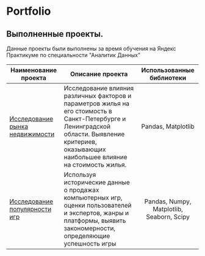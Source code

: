 # Portfolio


## Выполненные проекты.
Данные проекты были выполнены за время обучения на Яндекс Практикуме по специальности "Аналитик Данных"

| Наименование проекта                       | Описание проекта              | Использованные библиотеки |
| -------------                              |------------------           |                    :-----:|
|[Исследование рынка недвижимости](https://github.com/NikitinNikolai/Learning-Projects/tree/main/real%20estate%20market%20research "") | Исследование влияния различных факторов и параметров жилья на его стоимость в Санкт-Петербурге и Ленинградской области. Выявление критериев, оказывающих наибольшее влияние на стоимость жилья.    | Pandas, Matplotlib|
|[Исследование популярности игр](https://github.com/NikitinNikolai/Portfolio/tree/main/game%20popularity%20survey "") | Используя исторические данные о продажах компьютерных игр, оценки пользователей и экспертов, жанры и платформы, выявить закономерности, определяющие успешность игры | Pandas, Numpy, Matplotlib, Seaborn, Scipy |
